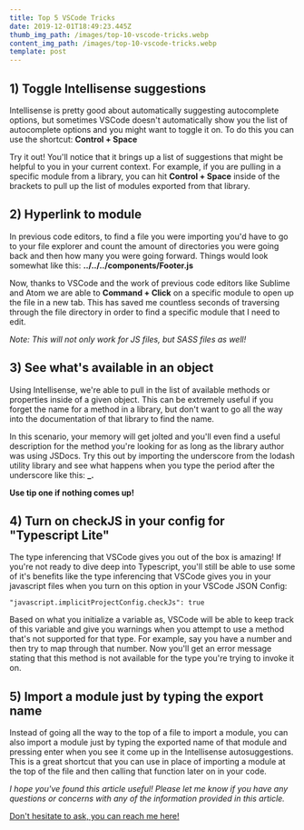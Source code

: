 ```yaml
---
title: Top 5 VSCode Tricks
date: 2019-12-01T18:49:23.445Z
thumb_img_path: /images/top-10-vscode-tricks.webp
content_img_path: /images/top-10-vscode-tricks.webp
template: post
---
```

## 1) Toggle Intellisense suggestions

Intellisense is pretty good about automatically suggesting autocomplete options, but sometimes VSCode doesn't automatically show you the list of autocomplete options and you might want to toggle it on. To do this you can use the shortcut: **Control + Space**

Try it out! You'll notice that it brings up a list of suggestions that might be helpful to you in your current context. For example, if you are pulling in a specific module from a library, you can hit **Control + Space** inside of the brackets to pull up the list of modules exported from that library.

## 2) Hyperlink to module

In previous code editors, to find a file you were importing you'd have to go to your file explorer and count the amount of directories you were going back and then how many you were going forward. Things would look somewhat like this: **../../../components/Footer.js**

Now, thanks to VSCode and the work of previous code editors like Sublime and Atom we are able to **Command + Click** on a specific module to open up the file in a new tab. This has saved me countless  seconds of traversing through the file directory in order to find a specific module that I need to edit.

_Note: This will not only work for JS files, but SASS files as well!_

## 3) See what's available in an object

Using Intellisense, we're able to pull in the list of available methods or properties inside of a given object. This can be extremely useful if you forget the name for a method in a library, but don't want to go all the way into the documentation of that library to find the name.

In this scenario, your memory will get jolted and you'll even find a useful description for the method you're looking for as long as the library author was using JSDocs. Try this out by importing the underscore from the lodash utility library and see what happens when you type the period after the underscore like this: **_.**

**Use tip one if nothing comes up!**

## 4) Turn on checkJS in your config for "Typescript Lite"

The type inferencing that VSCode gives you out of the box is amazing! If you're not ready to dive deep into Typescript, you'll still be able to use some of it's benefits like the type inferencing that VSCode gives you in your javascript files when you turn on this option in your VSCode JSON Config:

```
"javascript.implicitProjectConfig.checkJs": true
```

Based on what you initialize a variable as, VSCode will be able to keep track of this variable and give you warnings when you attempt to use a method that's not supported for that type. For example, say you have a number and then try to map through that number. Now you'll get an error message stating that this method is not available for the type you're trying to invoke it on.

## 5) Import a module just by typing the export name

Instead of going all the way to the top of a file to import a module, you can also import a module just by typing the exported name of that module and pressing enter when you see it come up in the Intellisense autosuggestions. This is a great shortcut that you can use in place of importing a module at the top of the file and then calling that function later on in your code.

_I hope you've found this article useful! Please let me know if you have any questions or concerns with any of the information provided in this article._

[Don't hesitate to ask, you can reach me here!](https://geoffcodes.com/contact/)
